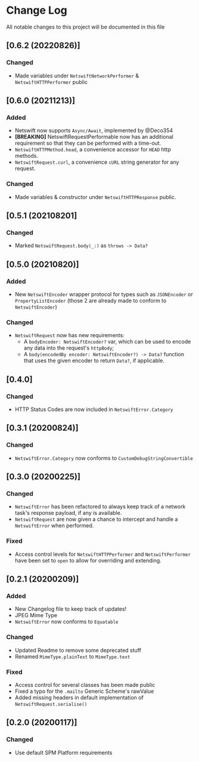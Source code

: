 # Change Log

All notable changes to this project will be documented in this file

## [0.6.2 (20220826)]

### Changed

- Made variables under `NetswiftNetworkPerformer` & `NetswiftHTTPPerformer` public

## [0.6.0 (20211213)]

### Added

- Netswift now supports `Async/Await`, implemented by @Deco354
- **[BREAKING]** NetswiftRequestPerformable now has an additional requirement so that they can be performed with a time-out.
- `NetswiftHTTPMethod.head`, a convenience accessor for `HEAD` http methods.
- `NetswiftRequest.curl`, a convenience `cURL` string generator for any request.

### Changed

- Made variables & constructor under `NetswiftHTTPResponse` public.

## [0.5.1 (202108201]

### Changed

- Marked `NetswiftRequest.body(_:)` as `throws -> Data?`

## [0.5.0 (20210820)]

### Added

- New `NetswiftEncoder` wrapper protocol for types such as `JSONEncoder` or `PropertyListEncoder` (those 2 are already made to conform to `NetswiftEncoder`)

### Changed

- `NetswiftRequest` now has new requirements:
  - A `bodyEncoder: NetswiftEncoder?` var, which can be used to encode any data into the request's `httpBody`;
  - A `body(encodedBy encoder: NetswiftEncoder?) -> Data?` function that uses the given encoder to return `Data?`, if applicable.

## [0.4.0]

### Changed

- HTTP Status Codes are now included in `NetswiftError.Category`

## [0.3.1 (20200824)]

### Changed

- `NetswiftError.Category` now conforms to `CustomDebugStringConvertible`

## [0.3.0 (20200225)]

### Changed

- `NetswiftError` has been refactored to always keep track of a network task's response payload, if any is available.
- `NetswiftRequest` are now given a chance to intercept and handle a `NetswiftError` when performed.

### Fixed

- Access control levels for `NetswiftHTTPPerformer` and `NetswiftPerformer` have been set to `open` to allow for overriding and extending.

## [0.2.1 (20200209)]

### Added

- New Changelog file to keep track of updates!
- JPEG Mime Type
- `NetswiftError` now conforms to `Equatable`

### Changed

- Updated Readme to remove some deprecated stuff
- Renamed `MimeType.plainText` to `MimeType.text`

### Fixed

- Access control for several classes has been made public
- Fixed a typo for the `.mailto` Generic Scheme's rawValue
- Added missing headers in default implementation of `NetswiftRequest.serialise()`

## [0.2.0 (20200117)]

### Changed

- Use default SPM Platform requirements
